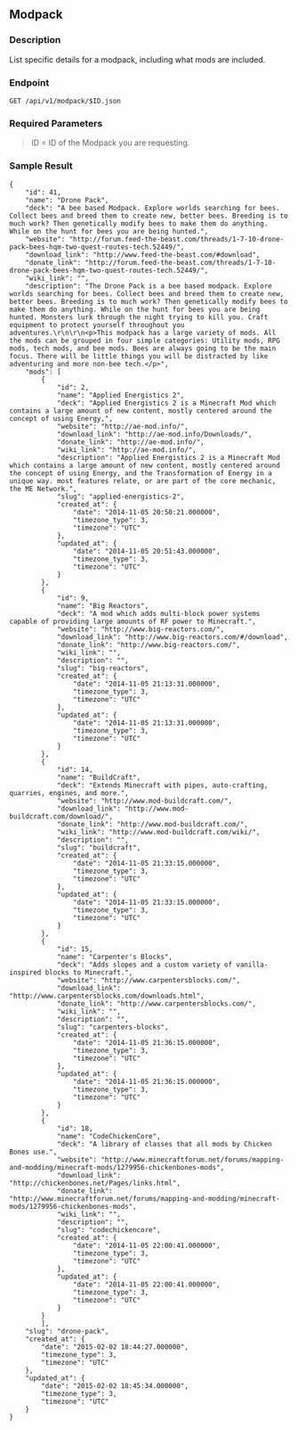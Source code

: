 ## Modpack

### Description

List specific details for a modpack, including what mods are included.

### Endpoint

```GET /api/v1/modpack/$ID.json```

### Required Parameters

 >ID = ID of the Modpack you are requesting.

### Sample Result

```
{
    "id": 41,
    "name": "Drone Pack",
    "deck": "A bee based Modpack. Explore worlds searching for bees. Collect bees and breed them to create new, better bees. Breeding is to much work? Then genetically modify bees to make them do anything. While on the hunt for bees you are being hunted.",
    "website": "http://forum.feed-the-beast.com/threads/1-7-10-drone-pack-bees-hqm-two-quest-routes-tech.52449/",
    "download_link": "http://www.feed-the-beast.com/#download",
    "donate_link": "http://forum.feed-the-beast.com/threads/1-7-10-drone-pack-bees-hqm-two-quest-routes-tech.52449/",
    "wiki_link": "",
    "description": "The Drone Pack is a bee based modpack. Explore worlds searching for bees. Collect bees and breed them to create new, better bees. Breeding is to much work? Then genetically modify bees to make them do anything. While on the hunt for bees you are being hunted. Monsters lurk through the night trying to kill you. Craft equipment to protect yourself throughout you adventures.\r\n\r\n<p>This modpack has a large variety of mods. All the mods can be grouped in four simple categories: Utility mods, RPG mods, tech mods, and bee mods. Bees are always going to be the main focus. There will be little things you will be distracted by like adventuring and more non-bee tech.</p>",
    "mods": [
        {
            "id": 2,
            "name": "Applied Energistics 2",
            "deck": "Applied Energistics 2 is a Minecraft Mod which contains a large amount of new content, mostly centered around the concept of using Energy,",
            "website": "http://ae-mod.info/",
            "download_link": "http://ae-mod.info/Downloads/",
            "donate_link": "http://ae-mod.info/",
            "wiki_link": "http://ae-mod.info/",
            "description": "Applied Energistics 2 is a Minecraft Mod which contains a large amount of new content, mostly centered around the concept of using Energy, and the Transformation of Energy in a unique way. most features relate, or are part of the core mechanic, the ME Network.",
            "slug": "applied-energistics-2",
            "created_at": {
                "date": "2014-11-05 20:50:21.000000",
                "timezone_type": 3,
                "timezone": "UTC"
            },
            "updated_at": {
                "date": "2014-11-05 20:51:43.000000",
                "timezone_type": 3,
                "timezone": "UTC"
            }
        },
        {
            "id": 9,
            "name": "Big Reactors",
            "deck": "A mod which adds multi-block power systems capable of providing large amounts of RF power to Minecraft.",
            "website": "http://www.big-reactors.com/",
            "download_link": "http://www.big-reactors.com/#/download",
            "donate_link": "http://www.big-reactors.com/",
            "wiki_link": "",
            "description": "",
            "slug": "big-reactors",
            "created_at": {
                "date": "2014-11-05 21:13:31.000000",
                "timezone_type": 3,
                "timezone": "UTC"
            },
            "updated_at": {
                "date": "2014-11-05 21:13:31.000000",
                "timezone_type": 3,
                "timezone": "UTC"
            }
        },
        {
            "id": 14,
            "name": "BuildCraft",
            "deck": "Extends Minecraft with pipes, auto-crafting, quarries, engines, and more.",
            "website": "http://www.mod-buildcraft.com/",
            "download_link": "http://www.mod-buildcraft.com/download/",
            "donate_link": "http://www.mod-buildcraft.com/",
            "wiki_link": "http://www.mod-buildcraft.com/wiki/",
            "description": "",
            "slug": "buildcraft",
            "created_at": {
                "date": "2014-11-05 21:33:15.000000",
                "timezone_type": 3,
                "timezone": "UTC"
            },
            "updated_at": {
                "date": "2014-11-05 21:33:15.000000",
                "timezone_type": 3,
                "timezone": "UTC"
            }
        },
        {
            "id": 15,
            "name": "Carpenter's Blocks",
            "deck": "Adds slopes and a custom variety of vanilla-inspired blocks to Minecraft.",
            "website": "http://www.carpentersblocks.com/",
            "download_link": "http://www.carpentersblocks.com/downloads.html",
            "donate_link": "http://www.carpentersblocks.com/",
            "wiki_link": "",
            "description": "",
            "slug": "carpenters-blocks",
            "created_at": {
                "date": "2014-11-05 21:36:15.000000",
                "timezone_type": 3,
                "timezone": "UTC"
            },
            "updated_at": {
                "date": "2014-11-05 21:36:15.000000",
                "timezone_type": 3,
                "timezone": "UTC"
            }
        },
        {
            "id": 18,
            "name": "CodeChickenCore",
            "deck": "A library of classes that all mods by Chicken Bones use.",
            "website": "http://www.minecraftforum.net/forums/mapping-and-modding/minecraft-mods/1279956-chickenbones-mods",
            "download_link": "http://chickenbones.net/Pages/links.html",
            "donate_link": "http://www.minecraftforum.net/forums/mapping-and-modding/minecraft-mods/1279956-chickenbones-mods",
            "wiki_link": "",
            "description": "",
            "slug": "codechickencore",
            "created_at": {
                "date": "2014-11-05 22:00:41.000000",
                "timezone_type": 3,
                "timezone": "UTC"
            },
            "updated_at": {
                "date": "2014-11-05 22:00:41.000000",
                "timezone_type": 3,
                "timezone": "UTC"
            }
        }
        ],
    "slug": "drone-pack",
    "created_at": {
        "date": "2015-02-02 18:44:27.000000",
        "timezone_type": 3,
        "timezone": "UTC"
    },
    "updated_at": {
        "date": "2015-02-02 18:45:34.000000",
        "timezone_type": 3,
        "timezone": "UTC"
    }
}
```